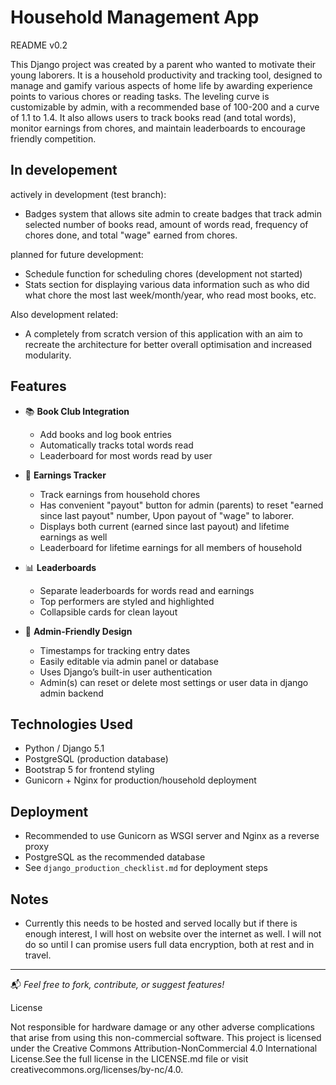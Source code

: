 # Household Management App
README v0.2

This Django project was created by a parent who wanted to motivate their young laborers. It is a household productivity and tracking tool, designed to manage and gamify various aspects of home life by awarding experience points to various chores or reading tasks. The leveling curve is customizable by admin, with a recommended base of 100-200 and a curve of 1.1 to 1.4. 
It also allows users to track books read (and total words), monitor earnings from chores, and maintain leaderboards to encourage friendly competition.

## In developement 

actively in development (test branch):
- Badges system that allows site admin to create badges that track admin selected number of books read, amount of words read, frequency of chores done, and total "wage" earned from chores. 

planned for future development:
- Schedule function for scheduling chores (development not started)
- Stats section for displaying various data information such as who did what chore the most last week/month/year, who read most books, etc. 

Also development related:
- A completely from scratch version of this application with an aim to recreate the architecture for better overall optimisation and increased modularity.

## Features

- 📚 **Book Club Integration**

  - Add books and log book entries
  - Automatically tracks total words read
  - Leaderboard for most words read by user

- 💸 **Earnings Tracker**

  - Track earnings from household chores
  - Has convenient "payout" button for admin (parents) to reset "earned since last payout" number, Upon payout of "wage" to laborer.
  - Displays both current (earned since last payout) and lifetime earnings as well
  - Leaderboard for lifetime earnings for all members of household

- 📊 **Leaderboards**

  - Separate leaderboards for words read and earnings
  - Top performers are styled and highlighted
  - Collapsible cards for clean layout

- 🧠 **Admin-Friendly Design**

  - Timestamps for tracking entry dates
  - Easily editable via admin panel or database
  - Uses Django’s built-in user authentication
  - Admin(s) can reset or delete most settings or user data in django admin backend

## Technologies Used

- Python / Django 5.1
- PostgreSQL (production database)
- Bootstrap 5 for frontend styling
- Gunicorn + Nginx for production/household deployment


## Deployment

- Recommended to use Gunicorn as WSGI server and Nginx as a reverse proxy
- PostgreSQL as the recommended database
- See `django_production_checklist.md` for deployment steps

## Notes

- Currently this needs to be hosted and served locally but if there is enough interest, I will host on website over the internet as well. I will not do so until I can promise users full data encryption, both at rest and in travel. 

---

📬 *Feel free to fork, contribute, or suggest features!*

License

Not responsible for hardware damage or any other adverse complications that arise from using this non-commercial software.
This project is licensed under the Creative Commons Attribution-NonCommercial 4.0 International License.See the full license in the LICENSE.md file or visit creativecommons.org/licenses/by-nc/4.0.